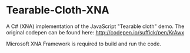 Tearable-Cloth-XNA
==================

A C# (XNA) implementation of the JavaScript "Tearable cloth" demo. The original codepen can be found here: http://codepen.io/suffick/pen/KrAwx

Microsoft XNA Framework is required to build and run the code.
